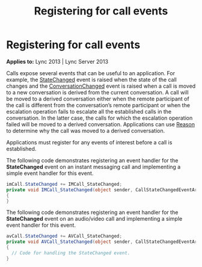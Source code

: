 ﻿---
title: Registering for call events
TOCTitle: Registering for call events
ms:assetid: 444e43e5-516e-4043-a9b7-0646d2591995
ms:mtpsurl: https://msdn.microsoft.com/en-us/library/Dn466010(v=office.15)
ms:contentKeyID: 57102988
ms.date: 07/25/2014
mtps_version: v=office.15
dev_langs:
- csharp
---

# Registering for call events


**Applies to:** Lync 2013 | Lync Server 2013

Calls expose several events that can be useful to an application. For example, the [StateChanged](https://msdn.microsoft.com/en-us/library/hh365987\(v=office.15\)) event is raised when the state of the call changes and the [ConversationChanged](https://msdn.microsoft.com/en-us/library/hh384752\(v=office.15\)) event is raised when a call is moved to a new conversation is derived from the current conversation. A call will be moved to a derived conversation either when the remote participant of the call is different from the conversation’s remote participant or when the escalation operation fails to escalate all the established calls in the conversation. In the latter case, the calls for which the escalation operation failed will be moved to a derived conversation. Applications can use [Reason](https://msdn.microsoft.com/en-us/library/hh348459\(v=office.15\)) to determine why the call was moved to a derived conversation.

Applications must register for any events of interest before a call is established.

The following code demonstrates registering an event handler for the **StateChanged** event on an instant messaging call and implementing a simple event handler for this event.

``` csharp
imCall.StateChanged += IMCall_StateChanged;
private void IMCall_StateChanged(object sender, CallStateChangedEventArgs<CallState> e)
{
}
```

The following code demonstrates registering an event handler for the **StateChanged** event on an audio/video call and implementing a simple event handler for this event.

``` csharp
avCall.StateChanged += AVCall_StateChanged;
private void AVCall_StateChanged(object sender, CallStateChangedEventArgs<CallState> e)
{
  // Code for handling the StateChanged event.
}
```

